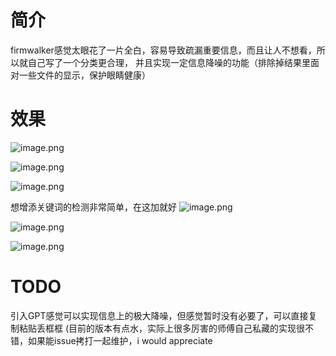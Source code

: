 
# 简介
firmwalker感觉太眼花了一片全白，容易导致疏漏重要信息，而且让人不想看，所以就自己写了一个分类更合理，
并且实现一定信息降噪的功能（排除掉结果里面对一些文件的显示，保护眼睛健康）


# 效果
![image.png](https://balloonblogsrcs.oss-cn-shanghai.aliyuncs.com/20250715170251.png)

![image.png](https://balloonblogsrcs.oss-cn-shanghai.aliyuncs.com/20250715170232.png)


![image.png](https://balloonblogsrcs.oss-cn-shanghai.aliyuncs.com/20250715165948.png)

想增添关键词的检测非常简单，在这加就好
![image.png](https://balloonblogsrcs.oss-cn-shanghai.aliyuncs.com/20250715170206.png)


![image.png](https://balloonblogsrcs.oss-cn-shanghai.aliyuncs.com/20250715170106.png)

![image.png](https://balloonblogsrcs.oss-cn-shanghai.aliyuncs.com/20250715170122.png)

# TODO
引入GPT感觉可以实现信息上的极大降噪，但感觉暂时没有必要了，可以直接复制粘贴丢框框
(目前的版本有点水，实际上很多厉害的师傅自己私藏的实现很不错，如果能issue拷打一起维护，i would appreciate
